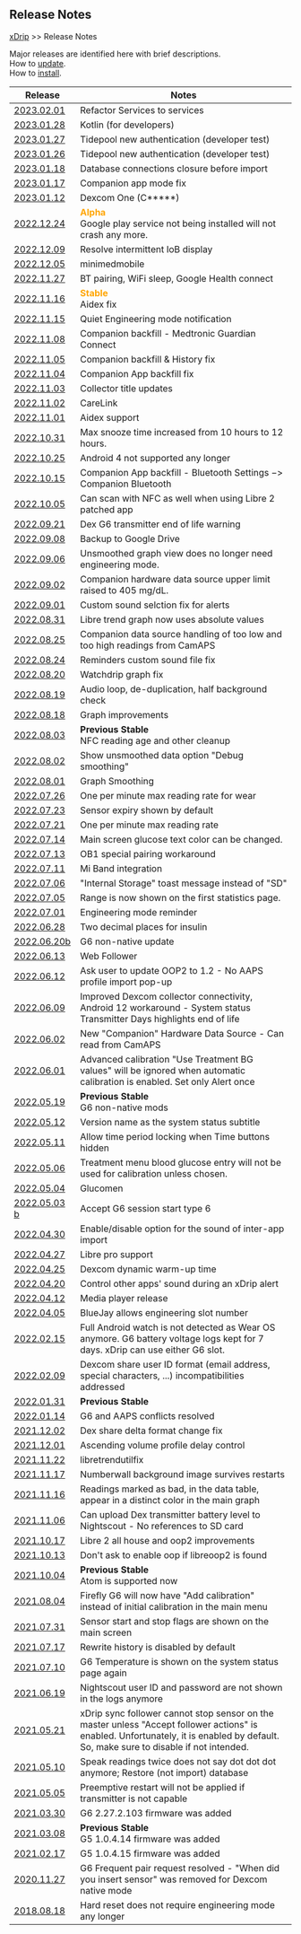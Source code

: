 ## Release Notes  
[xDrip](../README.md) >> Release Notes  
  
Major releases are identified here with brief descriptions.  
How to [update](./Updates.md).  
How to [install](./Install.md).  
  
| Release | Notes |  
|---------|-------|  
| [2023.02.01](https://github.com/NightscoutFoundation/xDrip/releases/tag/2023.02.01) | Refactor Services to services |  
| [2023.01.28](https://github.com/NightscoutFoundation/xDrip/releases/tag/2023.01.28) | Kotlin (for developers) |  
| [2023.01.27](https://github.com/NightscoutFoundation/xDrip/releases/tag/2023.01.27) | Tidepool new authentication (developer test) |  
| [2023.01.26](https://github.com/NightscoutFoundation/xDrip/releases/tag/2023.01.26) | Tidepool new authentication (developer test) |  
| [2023.01.18](https://github.com/NightscoutFoundation/xDrip/releases/tag/2023.01.18) | Database connections closure before import|  
| [2023.01.17](https://github.com/NightscoutFoundation/xDrip/releases/tag/2023.01.17) | Companion app mode fix |  
| [2023.01.12](https://github.com/NightscoutFoundation/xDrip/releases/tag/2023.01.12) | Dexcom One (C\*\*\*\*\*) |  
| [2022.12.24](https://github.com/NightscoutFoundation/xDrip/releases/tag/2022.12.24) | **<span style="color:orange">Alpha</span>** <br/> Google play service not being installed will not crash any more. |  
| [2022.12.09](https://github.com/NightscoutFoundation/xDrip/releases/tag/2022.12.09) | Resolve intermittent IoB display |  
| [2022.12.05](https://github.com/NightscoutFoundation/xDrip/releases/tag/2022.12.05) | minimedmobile |  
| [2022.11.27](https://github.com/NightscoutFoundation/xDrip/releases/tag/2022.11.27) | BT pairing, WiFi sleep, Google Health connect |  
| [2022.11.16](https://github.com/NightscoutFoundation/xDrip/releases/tag/2022.11.16) | **<span style="color:orange">Stable</span>** <br/> Aidex fix |  
| [2022.11.15](https://github.com/NightscoutFoundation/xDrip/releases/tag/2022.11.15) | Quiet Engineering mode notification |  
| [2022.11.08](https://github.com/NightscoutFoundation/xDrip/releases/tag/2022.11.08) | Companion backfill - Medtronic Guardian Connect |  
| [2022.11.05](https://github.com/NightscoutFoundation/xDrip/releases/tag/2022.11.05b) | Companion backfill & History fix |  
| [2022.11.04](https://github.com/NightscoutFoundation/xDrip/releases/tag/2022.11.04) | Companion App backfill fix |  
| [2022.11.03](https://github.com/NightscoutFoundation/xDrip/releases/tag/2022.11.03) | Collector title updates |  
| [2022.11.02](https://github.com/NightscoutFoundation/xDrip/releases/tag/2022.11.02) | CareLink |  
| [2022.11.01](https://github.com/NightscoutFoundation/xDrip/releases/tag/2022.11.01) | Aidex support |  
| [2022.10.31](https://github.com/NightscoutFoundation/xDrip/releases/tag/2022.10.31) | Max snooze time increased from 10 hours to 12 hours. |  
| [2022.10.25](https://github.com/NightscoutFoundation/xDrip/releases/tag/2022.10.25) | Android 4 not supported any longer |  
| [2022.10.15](https://github.com/NightscoutFoundation/xDrip/releases/tag/2022.10.15) | Companion App backfill - Bluetooth Settings &#8722;> Companion Bluetooth |  
| [2022.10.05](https://github.com/NightscoutFoundation/xDrip/releases/tag/2022.10.05) | Can scan with NFC as well when using Libre 2 patched app |  
| [2022.09.21](https://github.com/NightscoutFoundation/xDrip/releases/tag/2022.09.21) | Dex G6 transmitter end of life warning |  
| [2022.09.08](https://github.com/NightscoutFoundation/xDrip/releases/tag/2022.09.08b) | Backup to Google Drive |  
| [2022.09.06](https://github.com/NightscoutFoundation/xDrip/releases/tag/2022.09.06) | Unsmoothed graph view does no longer need engineering mode. |  
| [2022.09.02](https://github.com/NightscoutFoundation/xDrip/releases/tag/2022.09.02) | Companion hardware data source upper limit raised to 405 mg/dL. |  
| [2022.09.01](https://github.com/NightscoutFoundation/xDrip/releases/tag/2022.09.01) | Custom sound selction fix for alerts |  
| [2022.08.31](https://github.com/NightscoutFoundation/xDrip/releases/tag/2022.08.31) | Libre trend graph now uses absolute values |  
| [2022.08.25](https://github.com/NightscoutFoundation/xDrip/releases/tag/2022.08.25) | Companion data source handling of too low and too high readings from CamAPS |  
| [2022.08.24](https://github.com/NightscoutFoundation/xDrip/releases/tag/2022.08.24) | Reminders custom sound file fix |  
| [2022.08.20](https://github.com/NightscoutFoundation/xDrip/releases/tag/2022.08.20) | Watchdrip graph fix |  
| [2022.08.19](https://github.com/NightscoutFoundation/xDrip/releases/tag/2022.08.19) | Audio loop, de-duplication, half background check |  
| [2022.08.18](https://github.com/NightscoutFoundation/xDrip/releases/tag/2022.08.18) | Graph improvements |  
| [2022.08.03](https://github.com/NightscoutFoundation/xDrip/releases/tag/2022.08.03) | **Previous Stable** <br/> NFC reading age and other cleanup |  
| [2022.08.02](https://github.com/NightscoutFoundation/xDrip/releases/tag/2022.08.02) | Show unsmoothed data option "Debug smoothing" |  
| [2022.08.01](https://github.com/NightscoutFoundation/xDrip/releases/tag/2022.08.01b) | Graph Smoothing |  
| [2022.07.26](https://github.com/NightscoutFoundation/xDrip/releases/tag/2022.07.26) | One per minute max reading rate for wear |  
| [2022.07.23](https://github.com/NightscoutFoundation/xDrip/releases/tag/2022.07.23) | Sensor expiry shown by default |  
| [2022.07.21](https://github.com/NightscoutFoundation/xDrip/releases/tag/2022.07.21) | One per minute max reading rate |  
| [2022.07.14](https://github.com/NightscoutFoundation/xDrip/releases/tag/2022.07.14) | Main screen glucose text color can be changed. |  
| [2022.07.13](https://github.com/NightscoutFoundation/xDrip/releases/tag/2022.07.13) | OB1 special pairing workaround |  
| [2022.07.11](https://github.com/NightscoutFoundation/xDrip/releases/tag/2022.07.11) | Mi Band integration |  
| [2022.07.06](https://github.com/NightscoutFoundation/xDrip/releases/tag/2022.07.06) | "Internal Storage" toast message instead of "SD" |  
| [2022.07.05](https://github.com/NightscoutFoundation/xDrip/releases/tag/2022.07.05) | Range is now shown on the first statistics page. |  
| [2022.07.01](https://github.com/NightscoutFoundation/xDrip/releases/tag/2022.07.01) | Engineering mode reminder |  
| [2022.06.28](https://github.com/NightscoutFoundation/xDrip/releases/tag/2022.06.28) | Two decimal places for insulin |  
| [2022.06.20b](https://github.com/NightscoutFoundation/xDrip/releases/tag/2022.06.20b) | G6 non-native update |  
| [2022.06.13](https://github.com/NightscoutFoundation/xDrip/releases/tag/2022.06.13) | Web Follower |  
| [2022.06.12](https://github.com/NightscoutFoundation/xDrip/releases/tag/2022.06.12) | Ask user to update OOP2 to 1.2 - No AAPS profile import pop-up |   
| [2022.06.09](https://github.com/NightscoutFoundation/xDrip/releases/tag/2022.06.09) | Improved Dexcom collector connectivity, Android 12 workaround - System status Transmitter Days highlights end of life |  
| [2022.06.02](https://github.com/NightscoutFoundation/xDrip/releases/tag/2022.06.02) | New "Companion" Hardware Data Source - Can read from CamAPS|  
| [2022.06.01](https://github.com/NightscoutFoundation/xDrip/releases/tag/2022.06.01) | Advanced calibration "Use Treatment BG values" will be ignored when automatic calibration is enabled.  Set only Alert once |  
| [2022.05.19](https://github.com/NightscoutFoundation/xDrip/releases/tag/2022.05.19) | **Previous Stable** <br/> G6 non-native mods |  
| [2022.05.12](https://github.com/NightscoutFoundation/xDrip/releases/tag/2022.05.12) | Version name as the system status subtitle |  
| [2022.05.11](https://github.com/NightscoutFoundation/xDrip/releases/tag/2022.05.11) | Allow time period locking when Time buttons hidden |  
| [2022.05.06](https://github.com/NightscoutFoundation/xDrip/releases/tag/2022.05.06) | Treatment menu blood glucose entry will not be used for calibration unless chosen. |   
| [2022.05.04](https://github.com/NightscoutFoundation/xDrip/releases/tag/2022.05.04) | Glucomen |  
| [2022.05.03 b](https://github.com/NightscoutFoundation/xDrip/releases/tag/2022.05.03b) | Accept G6 session start type 6 |  
| [2022.04.30](https://github.com/NightscoutFoundation/xDrip/releases/tag/2022.04.30) | Enable/disable option for the sound of inter-app import |  
| [2022.04.27](https://github.com/NightscoutFoundation/xDrip/releases/tag/2022.04.27) | Libre pro support |   
| [2022.04.25](https://github.com/NightscoutFoundation/xDrip/releases/tag/2022.04.25) | Dexcom dynamic warm-up time |  
| [2022.04.20](https://github.com/NightscoutFoundation/xDrip/releases/tag/2022.04.20) | Control other apps' sound during an xDrip alert |  
| [2022.04.12](https://github.com/NightscoutFoundation/xDrip/releases/tag/2022.04.12) | Media player release |  
| [2022.04.05](https://github.com/NightscoutFoundation/xDrip/releases/tag/2022.04.05) | BlueJay allows engineering slot number |  
| [2022.02.15](https://github.com/NightscoutFoundation/xDrip/releases/tag/2022.02.15) | Full Android watch is not detected as Wear OS anymore.  G6 battery voltage logs kept for 7 days.  xDrip can use either G6 slot. |  
| [2022.02.09](https://github.com/NightscoutFoundation/xDrip/releases/tag/2022.02.09) | Dexcom share user ID format (email address, special characters, ...) incompatibilities addressed |  
| [2022.01.31](https://github.com/NightscoutFoundation/xDrip/releases/tag/2022.01.31) | **Previous Stable** |  
| [2022.01.14](https://github.com/NightscoutFoundation/xDrip/releases/tag/2022.01.14) | G6 and AAPS conflicts resolved |  
| [2021.12.02](https://github.com/NightscoutFoundation/xDrip/releases/tag/2021.12.02) | Dex share delta format change fix |  
| [2021.12.01](https://github.com/NightscoutFoundation/xDrip/releases/tag/2021.12.01) | Ascending volume profile delay control |  
| [2021.11.22](https://github.com/NightscoutFoundation/xDrip/releases/tag/2021.11.22) | libretrendutilfix |  
| [2021.11.17](https://github.com/NightscoutFoundation/xDrip/releases/tag/2021.11.17) | Numberwall background image survives restarts |  
| [2021.11.16](https://github.com/NightscoutFoundation/xDrip/releases/tag/2021.11.16) | Readings marked as bad, in the data table, appear in a distinct color in the main graph |  
| [2021.11.06](https://github.com/NightscoutFoundation/xDrip/releases/tag/2021.11.06) | Can upload Dex transmitter battery level to Nightscout - No references to SD card |  
| [2021.10.17](https://github.com/NightscoutFoundation/xDrip/releases/tag/2021.10.17) | Libre 2 all house and oop2 improvements |  
| [2021.10.13](https://github.com/NightscoutFoundation/xDrip/releases/tag/2021.10.13) | Don't ask to enable oop if libreoop2 is found |  
| [2021.10.04](https://github.com/NightscoutFoundation/xDrip/releases/tag/2021.10.04) | **Previous Stable** <br/> Atom is supported now |   
|[2021.08.04](https://github.com/NightscoutFoundation/xDrip/releases/tag/2021.08.04) | Firefly G6 will now have "Add calibration" instead of initial calibration in the main menu |  
| [2021.07.31](https://github.com/NightscoutFoundation/xDrip/releases/tag/2021.07.31) | Sensor start and stop flags are shown on the main screen |  
| [2021.07.17](https://github.com/NightscoutFoundation/xDrip/releases/tag/2021.07.17) | Rewrite history is disabled by default |  
| [2021.07.10](https://github.com/NightscoutFoundation/xDrip/releases/tag/2021.07.10) | G6 Temperature is shown on the system status page again |  
| [2021.06.19](https://github.com/NightscoutFoundation/xDrip/releases/tag/2021.06.19) | Nightscout user ID and password are not shown in the logs anymore |  
| [2021.05.21](https://github.com/NightscoutFoundation/xDrip/releases/tag/2021.05.21) | xDrip sync follower cannot stop sensor on the master unless "Accept follower actions" is enabled.  Unfortunately, it is enabled by default.  So, make sure to disable if not intended. |   
| [2021.05.10](https://github.com/NightscoutFoundation/xDrip/releases/tag/2021.05.10) | Speak readings twice does not say dot dot dot anymore; Restore (not import) database |  
| [2021.05.05](https://github.com/NightscoutFoundation/xDrip/releases/tag/2021.05.05) | Preemptive restart will not be applied if transmitter is not capable |  
| [2021.03.30](https://github.com/NightscoutFoundation/xDrip/releases/tag/2021.03.30) | G6 2.27.2.103 firmware was added |  
| [2021.03.08](https://github.com/NightscoutFoundation/xDrip/releases/tag/2021.03.08) | **Previous Stable** <br/> G5 1.0.4.14 firmware was added |  
| [2021.02.17](https://github.com/NightscoutFoundation/xDrip/releases/tag/2021.02.17) | G5 1.0.4.15 firmware was added |  
| [2020.11.27](https://github.com/NightscoutFoundation/xDrip/releases/tag/2020.11.27) | G6 Frequent pair request resolved - "When did you insert sensor" was removed for Dexcom native mode |  
| [2018.08.18](https://github.com/NightscoutFoundation/xDrip/releases/tag/2018.08.18) | Hard reset does not require engineering mode any longer |
